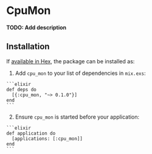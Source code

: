 # CpuMon

**TODO: Add description**

## Installation

If [available in Hex](https://hex.pm/docs/publish), the package can be installed as:

  1. Add `cpu_mon` to your list of dependencies in `mix.exs`:

    ```elixir
    def deps do
      [{:cpu_mon, "~> 0.1.0"}]
    end
    ```

  2. Ensure `cpu_mon` is started before your application:

    ```elixir
    def application do
      [applications: [:cpu_mon]]
    end
    ```

